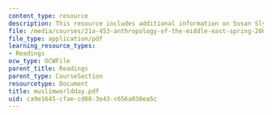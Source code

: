 ```yaml
---
content_type: resource
description: This resource includes additional information on Susan Slyomovics's book.
file: /media/courses/21a-453-anthropology-of-the-middle-east-spring-2004/ca9e1645cfaecd883e43c656a038ea5c_muslimworldday.pdf
file_type: application/pdf
learning_resource_types:
- Readings
ocw_type: OCWFile
parent_title: Readings
parent_type: CourseSection
resourcetype: Document
title: muslimworldday.pdf
uid: ca9e1645-cfae-cd88-3e43-c656a038ea5c
---
```

